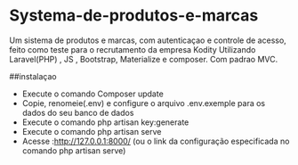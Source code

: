 # Systema-de-produtos-e-marcas
Um sistema de produtos e marcas, com autenticaçao e controle de acesso, feito como teste para o recrutamento da empresa Kodity
Utilizando Laravel(PHP) , JS , Bootstrap, Materialize e composer. Com padrao MVC.

##instalaçao

* Execute o comando Composer update 
* Copie, renomeie(.env) e configure o arquivo .env.exemple para os dados do seu banco de dados 
* Execute o comando php artisan key:generate
* Execute o comando php artisan serve 
* Acesse :http://127.0.0.1:8000/ (ou o link da configuração especificada no comando php artisan serve)

